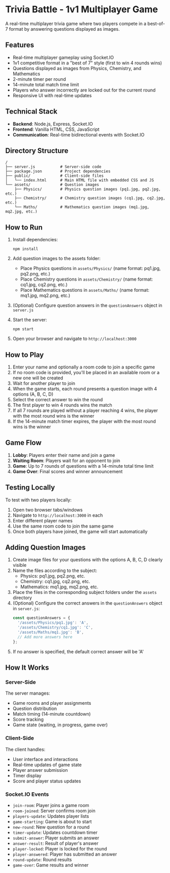# Trivia Battle - 1v1 Multiplayer Game

A real-time multiplayer trivia game where two players compete in a best-of-7 format by answering questions displayed as images.

## Features

- Real-time multiplayer gameplay using Socket.IO
- 1v1 competitive format in a "best of 7" style (first to win 4 rounds wins)
- Questions displayed as images from Physics, Chemistry, and Mathematics
- 2-minute timer per round
- 14-minute total match time limit
- Players who answer incorrectly are locked out for the current round
- Responsive UI with real-time updates

## Technical Stack

- **Backend**: Node.js, Express, Socket.IO
- **Frontend**: Vanilla HTML, CSS, JavaScript
- **Communication**: Real-time bidirectional events with Socket.IO

## Directory Structure

```
/
├── server.js           # Server-side code
├── package.json        # Project dependencies
├── public/             # Client-side files
│   └── index.html      # Main HTML file with embedded CSS and JS
└── assets/             # Question images
    ├── Physics/        # Physics question images (pq1.jpg, pq2.jpg, etc.)
    ├── Chemistry/      # Chemistry question images (cq1.jpg, cq2.jpg, etc.)
    └── Maths/          # Mathematics question images (mq1.jpg, mq2.jpg, etc.)
```

## How to Run

1. Install dependencies:
   ```
   npm install
   ```

2. Add question images to the assets folder:
   - Place Physics questions in `assets/Physics/` (name format: pq1.jpg, pq2.png, etc.)
   - Place Chemistry questions in `assets/Chemistry/` (name format: cq1.jpg, cq2.png, etc.)
   - Place Mathematics questions in `assets/Maths/` (name format: mq1.jpg, mq2.png, etc.)

3. (Optional) Configure question answers in the `questionAnswers` object in `server.js`

4. Start the server:
   ```
   npm start
   ```

5. Open your browser and navigate to `http://localhost:3000`

## How to Play

1. Enter your name and optionally a room code to join a specific game
2. If no room code is provided, you'll be placed in an available room or a new one will be created
3. Wait for another player to join
4. When the game starts, each round presents a question image with 4 options (A, B, C, D)
5. Select the correct answer to win the round
6. The first player to win 4 rounds wins the match
7. If all 7 rounds are played without a player reaching 4 wins, the player with the most round wins is the winner
8. If the 14-minute match timer expires, the player with the most round wins is the winner

## Game Flow

1. **Lobby**: Players enter their name and join a game
2. **Waiting Room**: Players wait for an opponent to join
3. **Game**: Up to 7 rounds of questions with a 14-minute total time limit
4. **Game Over**: Final scores and winner announcement

## Testing Locally

To test with two players locally:
1. Open two browser tabs/windows
2. Navigate to `http://localhost:3000` in each
3. Enter different player names
4. Use the same room code to join the same game
5. Once both players have joined, the game will start automatically

## Adding Question Images

1. Create image files for your questions with the options A, B, C, D clearly visible
2. Name the files according to the subject:
   - Physics: pq1.jpg, pq2.png, etc.
   - Chemistry: cq1.jpg, cq2.png, etc.
   - Mathematics: mq1.jpg, mq2.png, etc.
3. Place the files in the corresponding subject folders under the `assets` directory
4. (Optional) Configure the correct answers in the `questionAnswers` object in `server.js`:
   ```javascript
   const questionAnswers = {
     '/assets/Physics/pq1.jpg': 'A',
     '/assets/Chemistry/cq1.jpg': 'C',
     '/assets/Maths/mq1.jpg': 'B',
     // Add more answers here
   };
   ```
5. If no answer is specified, the default correct answer will be 'A'

## How It Works

### Server-Side

The server manages:
- Game rooms and player assignments
- Question distribution
- Match timing (14-minute countdown)
- Score tracking
- Game state (waiting, in progress, game over)

### Client-Side

The client handles:
- User interface and interactions
- Real-time updates of game state
- Player answer submission
- Timer display
- Score and player status updates

### Socket.IO Events

- `join-room`: Player joins a game room
- `room-joined`: Server confirms room join
- `players-update`: Updates player lists
- `game-starting`: Game is about to start
- `new-round`: New question for a round
- `timer-update`: Updates countdown timer
- `submit-answer`: Player submits an answer
- `answer-result`: Result of player's answer
- `player-locked`: Player is locked for the round
- `player-answered`: Player has submitted an answer
- `round-update`: Round results
- `game-over`: Game results and winner 